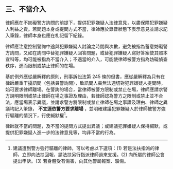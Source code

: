 ## 三、不當介入

律師應在不妨礙警方詢問的前提下，提供犯罪嫌疑人法律意見，以盡保障犯罪嫌疑人利益之責。若問題本身或提問方式不當，律師應於錄音狀態下表示意見並請求記入筆錄，律師本身也應在札記留下紀錄。

律師應注意控制警詢中途與犯罪嫌疑人討論之時間與次數，避免被指為蓄意妨礙警方詢問，又如在詢問中替犯罪嫌疑人回答問題，或替犯罪嫌疑人寫好答案使其照本宣科等，均可能被指為不當介入；不適當的介入，可能使律師被警方指為妨礙偵查秩序，進而限制或禁止律師的在場。

基於例外應從嚴解釋的原則，刑事訴訟法第 245 條的但書，應從嚴解釋為只有在律師嚴重干擾訊問（包括員警詢間），致訊問人員無法適切對犯罪嫌疑人提問時，始可要求律師離場。在警詢的場合，當律師被警方限制或禁止在場，律師應請求警方說明限制或禁止律師在場之事證及理由，若律師認為警方之限制或禁止並不合法，應當場表示異議，並請求警方將限制或禁止律師在場之事證及理由、律師之異議均記入筆錄， **不宜逕依警方要求離場** ，並明確建議犯罪嫌疑人於律師被警方強行驅離的情況下，行使緘默權<sup>1</sup>。

律師就不當的問題，及不當的提問方式提出異議；或建議犯罪嫌疑人保持緘默，或提供犯罪嫌疑人進一步的法律意見等，均非不當的行為。

---

1. 建議遭到警方強行驅離的律師，可以考慮以下選項：(1) 若是法扶指派的律師，立即向法扶回報，請法扶另行指派律師過來支援。(2) 向所屬的律師公會提出申訴。(3) 若身體受有傷害，向其他警局報案、驗傷。
